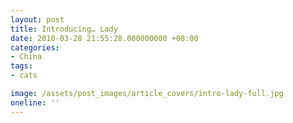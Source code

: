 ```yaml
---
layout: post
title: Introducing… Lady
date: 2010-03-28 21:55:28.000000000 +08:00
categories:
- China
tags:
- cats

image: /assets/post_images/article_covers/intro-lady-full.jpg
oneline: ''
---
```


